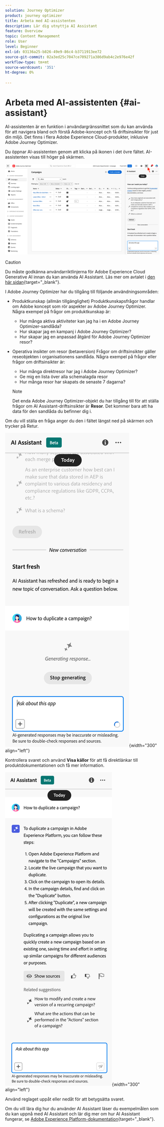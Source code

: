```yaml
---
solution: Journey Optimizer
product: journey optimizer
title: Arbeta med AI-assistenten
description: Lär dig utnyttja AI Assistant
feature: Overview
topic: Content Management
role: User
level: Beginner
exl-id: 03136a25-b826-49e9-86c4-b3711913ee72
source-git-commit: 02a3ed25c7047ce709271a386d9ab4c2e976e42f
workflow-type: tm+mt
source-wordcount: '351'
ht-degree: 0%

---
```


# Arbeta med AI-assistenten {#ai-assistant}

AI-assistenten är en funktion i användargränssnittet som du kan använda för att navigera bland och förstå Adobe-koncept och få driftsinsikter för just din miljö. Det finns i flera Adobe Experience Cloud-produkter, inklusive Adobe Journey Optimizer.

Du öppnar AI-assistenten genom att klicka på ikonen i det övre fältet. AI-assistenten visas till höger på skärmen.

![](assets/do-not-localize/ai-assistant-open.png)


>[!CAUTION]
>
>Du måste godkänna användarriktlinjerna för Adobe Experience Cloud Generative AI innan du kan använda AI Assistant. Läs mer om avtalet i [den här sidan](https://experienceleague.adobe.com/en/docs/experience-platform/ai-assistant/home){target="_blank"}.

I Adobe Journey Optimizer har du tillgång till följande användningsområden:

* Produktkunskap (allmän tillgänglighet) Produktkunskapsfrågor handlar om Adobe koncept som rör aspekter av Adobe Journey Optimizer. Några exempel på frågor om produktkunskap är:

   * Hur många aktiva aktiviteter kan jag ha i en Adobe Journey Optimizer-sandlåda?
   * Hur skapar jag en kampanj i Adobe Journey Optimizer?
   * Hur skapar jag en anpassad åtgärd för Adobe Journey Optimizer resor?


* Operativa insikter om resor (betaversion) Frågor om driftsinsikter gäller reseobjekten i organisationens sandlåda. Några exempel på frågor eller frågor om driftsinsikter är:

   * Hur många direktresor har jag i Adobe Journey Optimizer?
   * Ge mig en lista över alla schemalagda resor
   * Hur många resor har skapats de senaste 7 dagarna?

  >[!NOTE]
  >
  >Det enda Adobe Journey Optimizer-objekt du har tillgång till för att ställa frågor om AI Assistant-driftsinsikter är **Resor**. Det kommer bara att ha data för den sandlåda du befinner dig i.


Om du vill ställa en fråga anger du den i fältet längst ned på skärmen och trycker på Retur.

![](assets/do-not-localize/ai-assistant-ask.png){width="300" align="left"}

Kontrollera svaret och använd **Visa källor** för att få direktlänkar till produktdokumentationen och få mer information.

![](assets/do-not-localize/ai-assistant-answer.png){width="300" align="left"}

Använd reglaget uppåt eller nedåt för att betygsätta svaret.

Om du vill lära dig hur du använder AI Assistant läser du exempelmålen som du kan uppnå med AI Assistant och lär dig mer om hur AI Assistant fungerar, se [Adobe Experience Platform-dokumentation](https://experienceleague.adobe.com/en/docs/experience-platform/ai-assistant/home){target="_blank"}.
